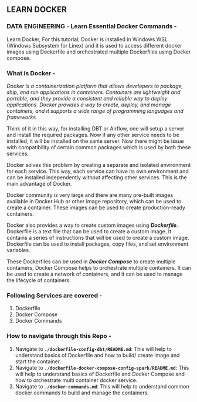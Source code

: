 ## LEARN DOCKER
### **DATA ENGINEERING - Learn Essential Docker Commands -**
Learn Docker, For this tutorial, Docker is installed in Windows WSL (Windows Subsystem for Linex) and it is used to access different docker images using Dockerfile and orchestrated multiple Dockerfiles using Docker compose.

### **What is Docker -**
*Docker is a containerization platform that allows developers to package, ship, and run applications in containers. Containers are lightweight and portable, and they provide a consistent and reliable way to deploy applications. Docker provides a way to create, deploy, and manage containers, and it supports a wide range of programming languages and frameworks.*

Think of it in this way, for installing DBT or Airflow, one will setup a server and install the required packages. Now if any other service needs to be installed, it will be installed on the same server. Now there might be issue with compatibility of certain common packages which is used by both these services. 

Docker solves this problem by creating a separate and isolated environment for each service. This way, each service can have its own environment and can be installed independently without affecting other services. This is the main advantage of Docker.

Docker community is very large and there are many pre-built images available in Docker Hub or other image repository, which can be used to create a container. These images can be used to create production-ready containers. 

Docker also provides a way to create custom images using ***Dockerfile***. Dockerfile is a text file that can be used to create a custom image. It contains a series of instructions that will be used to create a custom image. Dockerfile can be used to install packages, copy files, and set environment variables. 

These Dockerfiles can be used in ***Docker Compose*** to create multiple containers, Docker Compose helps to orchestrate multiple containers. It can be used to create a network of containers, and it can be used to manage the lifecycle of containers.


### **Following Services are covered -**
1. Dockerfile 
2. Docker Compose 
3. Docker Commands 


### **How to navigate through this Repo -**
1. Navigate to **`./dockerfile-config-dbt/README.md`**: This will help to understand basics of Dockerfile and how to build/ create image and start the container.
2. Navigate to **`./dockerfile-docker-compose-config-spark/README.md`**: This will help to understand basics of Dockerfile and Docker Compose and how to orchestrate multi container docker service.
3. Navigate to **`./docker-commands.md`**: This will help to understand common docker commands to build and manage the containers.

